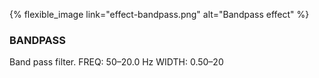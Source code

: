 ---
---

{% flexible_image link="effect-bandpass.png" alt="Bandpass effect" %}

### BANDPASS
Band pass filter.
FREQ: 50–20.0 Hz
WIDTH: 0.50–20
